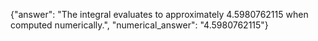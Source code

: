 {"answer": "The integral evaluates to approximately 4.5980762115 when computed numerically.", "numerical_answer": "4.5980762115"}